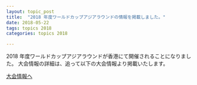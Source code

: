 ```yaml
---
layout: topic_post
title:  "2018 年度ワールドカップアジアラウンドの情報を掲載しました。"
date: 2018-05-22
tags: topics 2018
categories: topics 2018

---
```


2018 年度ワールドカップアジアラウンドが香港にて開催されることになりました。
大会情報の詳細は、追って以下の大会情報より掲載いたします。

<a class="btn btn-primary btn-sm" href="{{ site.baseurl }}/competition_info-2018.html">大会情報へ</a>
